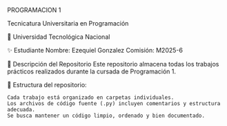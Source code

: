 PROGRAMACION 1

Tecnicatura Universitaria en Programación

📍 Universidad Tecnológica Nacional


✨ Estudiante
    Nombre: Ezequiel Gonzalez
    Comisión: M2025-6

📂 Descripción del Repositorio
    Este repositorio almacena todas los trabajos prácticos realizados durante la cursada de Programación 1.

📌 Estructura del repositorio:

    Cada trabajo está organizado en carpetas individuales.
    Los archivos de código fuente (.py) incluyen comentarios y estructura adecuada.
    Se busca mantener un código limpio, ordenado y bien documentado.
